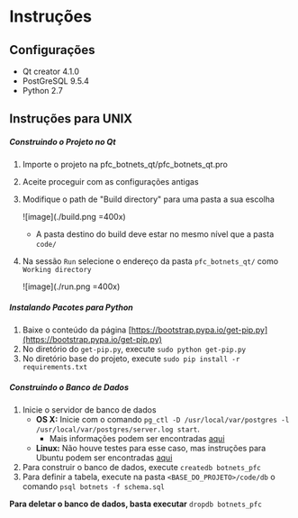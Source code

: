 # Instruções

## Configurações

- Qt creator 4.1.0
- PostGreSQL 9.5.4
- Python 2.7

## Instruções para UNIX

##### Construindo o Projeto no Qt

1. Importe o projeto na pfc_botnets_qt/pfc_botnets_qt.pro
2. Aceite proceguir com as configurações antigas
3. Modifique o path de "Build directory" para uma pasta a sua escolha
	
	![image](./build.png =400x)
	
	* A pasta destino do build deve estar no mesmo nível que a pasta ``code/``
4. Na sessão ``Run`` selecione o endereço da pasta ``pfc_botnets_qt/`` como ``Working directory``
	
	![image](./run.png =400x)

##### Instalando Pacotes para Python

1. Baixe o conteúdo da página [https://bootstrap.pypa.io/get-pip.py](https://bootstrap.pypa.io/get-pip.py)
2. No diretório do ``get-pip.py``,  execute ``sudo python get-pip.py``
3. No diretório base do projeto, execute ``sudo pip install -r requirements.txt``

##### Construindo o Banco de Dados

1. Inicie o servidor de banco de dados
	* **OS X:** Inicie com o comando ``pg_ctl -D /usr/local/var/postgres -l /usr/local/var/postgres/server.log start``.
		* Mais informações podem ser encontradas [aqui](http://stackoverflow.com/questions/7975556/how-to-start-postgresql-server-on-mac-os-x)
	* **Linux:** Não houve testes para esse caso, mas instruções para Ubuntu podem ser encontradas [aqui](https://help.ubuntu.com/community/PostgreSQL)
2. Para construir o banco de dados, execute ``createdb botnets_pfc``
3. Para definir a tabela, execute na pasta ``<BASE_DO_PROJETO>/code/db`` o comando ``psql botnets -f schema.sql``

**Para deletar o banco de dados, basta executar** ``dropdb botnets_pfc``